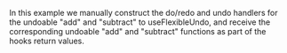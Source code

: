 In this example we manually construct the do/redo and undo handlers for the undoable "add" and "subtract" to useFlexibleUndo, and receive the corresponding undoable "add" and "subtract" functions as part of the hooks return values.
